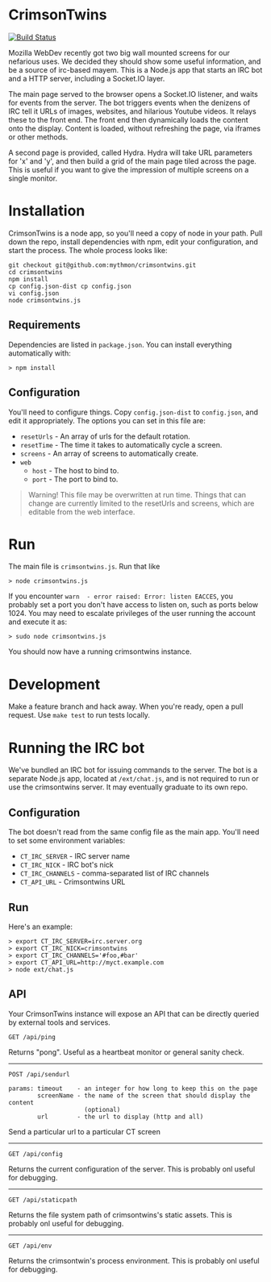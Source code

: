 CrimsonTwins
============

[![Build Status](https://travis-ci.org/mythmon/crimsontwins.png?branch=master)](https://travis-ci.org/mythmon/crimsontwins)

Mozilla WebDev recently got two big wall mounted screens for our nefarious
uses. We decided they should show some useful information, and be a source of
irc-based mayem. This is a Node.js app that starts an IRC bot and a HTTP
server, including a Socket.IO layer.

The main page served to the browser opens a Socket.IO listener, and waits for
events from the server. The bot triggers events when the denizens of IRC tell
it URLs of images, websites, and hilarious Youtube videos. It relays these
to the front end. The front end then dynamically loads the content onto the
display. Content is loaded, without refreshing the page, via iframes or other
methods.

A second page is provided, called Hydra. Hydra will take URL parameters for 'x'
and 'y', and then build a grid of the main page tiled across the page. This is
useful if you want to give the impression of multiple screens on a single
monitor.

Installation
============

CrimsonTwins is a node app, so you'll need a copy of node in your path. Pull
down the repo, install dependencies with npm, edit your configuration, and start
the process. The whole process looks like:

```shell
git checkout git@github.com:mythmon/crimsontwins.git
cd crimsontwins
npm install
cp config.json-dist cp config.json
vi config.json
node crimsontwins.js
```

Requirements
------------

Dependencies are listed in ``package.json``. You can install everything
automatically with:

```shell
> npm install
```

Configuration
-------------

You'll need to configure things. Copy `config.json-dist` to `config.json`, and
edit it appropriately. The options you can set in this file are:

- `resetUrls` - An array of urls for the default rotation.
- `resetTime` - The time it takes to automatically cycle a screen.
- `screens` - An array of screens to automatically create.
- `web`
  - `host` - The host to bind to.
  - `port` - The port to bind to.

> Warning! This file may be overwritten at run time. Things that can
> change are currently limited to the resetUrls and screens, which are
> editable from the web interface.

Run
===

The main file is `crimsontwins.js`. Run that like

```shell
> node crimsontwins.js
```

If you encounter `warn  - error raised: Error: listen EACCES`, you probably
set a port you don't have access to listen on, such as ports below 1024. You
may need to escalate privileges of the user running the account and execute it as:

```shell
> sudo node crimsontwins.js
```

You should now have a running crimsontwins instance.

Development
===========

Make a feature branch and hack away. When you're ready, open a pull request.
Use `make test` to run tests locally.

Running the IRC bot
===================

We've bundled an IRC bot for issuing commands to the server. The bot is a
separate Node.js app, located at `/ext/chat.js`, and is not required to run or
use the crimsontwins server. It may eventually graduate to its own repo.

Configuration
-------------

The bot doesn't read from the same config file as the main app. You'll need to
set some environment variables:

* `CT_IRC_SERVER` - IRC server name
* `CT_IRC_NICK` - IRC bot's nick
* `CT_IRC_CHANNELS` - comma-separated list of IRC channels
* `CT_API_URL` - Crimsontwins URL

Run
---

Here's an example:

```shell
> export CT_IRC_SERVER=irc.server.org
> export CT_IRC_NICK=crimsontwins
> export CT_IRC_CHANNELS='#foo,#bar'
> export CT_API_URL=http://myct.example.com
> node ext/chat.js
```

API
---

Your CrimsonTwins instance will expose an API that can be directly queried by
external tools and services.

`GET /api/ping`

Returns "pong". Useful as a heartbeat monitor or general sanity check.

---

`POST /api/sendurl`
```
params: timeout    - an integer for how long to keep this on the page
        screenName - the name of the screen that should display the content
                     (optional)
        url        - the url to display (http and all)
```

Send a particular url to a particular CT screen

---

`GET /api/config`

Returns the current configuration of the server.
This is probably onl useful for debugging.

---

`GET /api/staticpath`

Returns the file system path of crimsontwins's static assets.
This is probably onl useful for debugging.

---

`GET /api/env`

Returns the crimsontwin's process environment.
This is probably onl useful for debugging.

